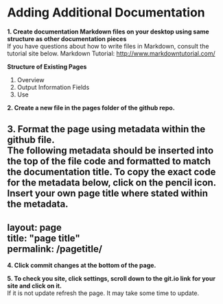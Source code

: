 # Adding Additional Documentation  

**1. Create documentation Markdown files on your desktop using same structure as other documentation pieces**  
If you have questions about how to write files in Markdown, consult the tutorial site below.
Markdown Tutorial: http://www.markdowntutorial.com/  

**Structure of Existing Pages**  
  1. Overview  
  2. Output Information Fields  
  3. Use  
  
**2. Create a new file in the pages folder of the github repo.**  

**3. Format the page using metadata within the github file.**  
The following metadata should be inserted into the top of the file code and formatted to match the documentation title. To copy the exact code for the metadata below, click on the pencil icon. Insert your own page title where stated within the metadata.
 ---  
 layout: page  
 title: "page title"  
 permalink: /pagetitle/  
 --- 
  
**4. Click commit changes at the bottom of the page.**  

**5. To check you site, click settings, scroll down to the git.io link for your site and click on it.**  
If it is not update refresh the page. It may take some time to update.
